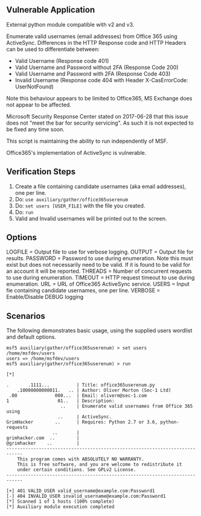 ## Vulnerable Application

External python module compatible with v2 and v3.

Enumerate valid usernames (email addresses) from Office 365 using ActiveSync.
Differences in the HTTP Response code and HTTP Headers can be used to differentiate between:

 - Valid Username (Response code 401)
 - Valid Username and Password without 2FA (Response Code 200)
 - Valid Username and Password with 2FA (Response Code 403)
 - Invalid Username (Response code 404 with Header X-CasErrorCode: UserNotFound)

Note this behaviour appears to be limited to Office365, MS Exchange does not appear to be affected.

Microsoft Security Response Center stated on 2017-06-28 that this issue does not "meet the bar for security servicing". As such it is not expected to be fixed any time soon.

This script is maintaining the ability to run independently of MSF.

Office365's implementation of ActiveSync is vulnerable.

## Verification Steps

  1. Create a file containing candidate usernames (aka email addresses), one per line.
  2. Do: ```use auxiliary/gather/office365userenum```
  3. Do: ```set users [USER_FILE]``` with the file you created.
  4. Do: ```run```
  5. Valid and Invalid usernames will be printed out to the screen. 

## Options

  LOGFILE  =   Output file to use for verbose logging.
  OUTPUT   =   Output file for results.
  PASSWORD =   Password to use during enumeration. Note this must exist
               but does not necessarily need to be valid. If it is
               found to be valid for an account it will be reported.
  THREADS  =   Number of concurrent requests to use during enumeration.
  TIMEOUT  =   HTTP request timeout to use during enumeration.
  URL      =   URL of Office365 ActiveSync service.
  USERS    =   Input fie containing candidate usernames, one per line.
  VERBOSE  =   Enable/Disable DEBUG logging


## Scenarios

The following demonstrates basic usage, using the supplied users wordlist
and default options.

```
msf5 auxiliary(gather/office365userenum) > set users /home/msfdev/users
users => /home/msfdev/users
msf5 auxiliary(gather/office365userenum) > run

[*] 

.       .1111...          | Title: office365userenum.py
    .10000000000011.   .. | Author: Oliver Morton (Sec-1 Ltd)
 .00              000...  | Email: oliverm@sec-1.com
1                  01..   | Description:
                    ..    | Enumerate valid usernames from Office 365 using
                   ..     | ActiveSync.
GrimHacker        ..      | Requires: Python 2.7 or 3.6, python-requests
                 ..       |
grimhacker.com  ..        |
@grimhacker    ..         |
----------------------------------------------------------------------------
    This program comes with ABSOLUTELY NO WARRANTY.
    This is free software, and you are welcome to redistribute it
    under certain conditions. See GPLv2 License.
----------------------------------------------------------------------------

[+] 401 VALID_USER valid_username@example.com:Password1
[-] 404 INVALID_USER invalid_username@example.com:Password1
[*] Scanned 1 of 1 hosts (100% complete)
[*] Auxiliary module execution completed
```
